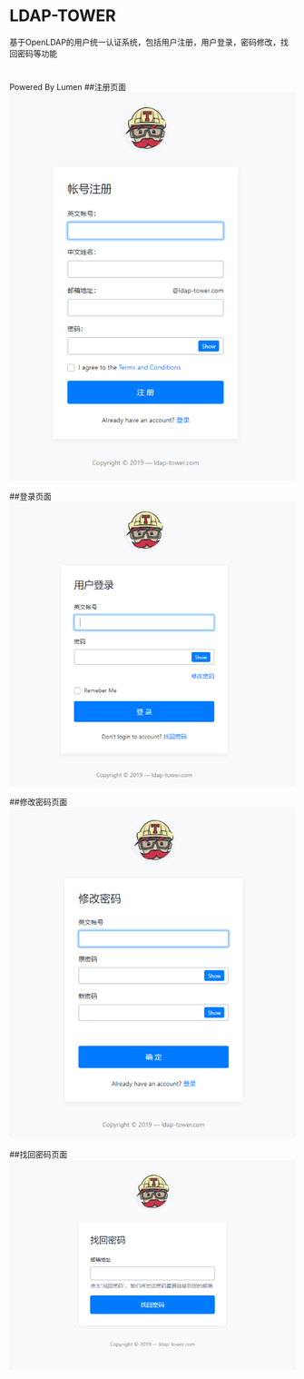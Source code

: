 # LDAP-TOWER
基于OpenLDAP的用户统一认证系统，包括用户注册，用户登录，密码修改，找回密码等功能
#
Powered By Lumen
##注册页面
![avatar](resources/images/register.png)

##登录页面
![avatar](resources/images/login.png)

##修改密码页面
![avatar](resources/images/change.png)

##找回密码页面
![avatar](resources/images/find.png)